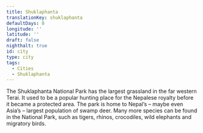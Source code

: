 ```yaml
---
title: Shuklaphanta
translationKey: shuklaphanta
defaultDays: 0
longitude: ''
latitude: ''
draft: false
nighthalt: true
id: city
type: city
tags:
  - Cities
  - Shuklaphanta
---
```

The Shuklaphanta National Park has the largest grassland in the far western Terai. It used to be a popular hunting place for the Nepalese royalty before it became a protected area. The park is home to Nepal’s – maybe even Asia’s – largest population of swamp deer. Many more species can be found in the National Park, such as tigers, rhinos, crocodiles, wild elephants and migratory birds. 